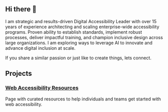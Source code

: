 ## Hi there 👋

I am strategic and results-driven Digital Accessibility Leader with over 15 years of experience architecting and scaling enterprise-wide accessibility programs. Proven ability to establish standards, implement robust processes, deliver impactful training, and champion inclusive design across large organizations. I am exploring ways to leverage AI to innovate and advance digital inclusion at scale.

If you share a similar passion or just like to create things, lets connect.

## Projects

### [Web Accessibility Resources](https://v4build.github.io/accessibility/)
Page with curated resources to help individuals and teams get started with web accessibility.

<!--
**v4build/v4build** is a ✨ _special_ ✨ repository because its `README.md` (this file) appears on your GitHub profile.

Here are some ideas to get you started:

- 🔭 I’m currently working on ...
- 🌱 I’m currently learning ...
- 👯 I’m looking to collaborate on ...
- 🤔 I’m looking for help with ...
- 💬 Ask me about ...
- 📫 How to reach me: ...
- 😄 Pronouns: ...
- ⚡ Fun fact: ...
-->
